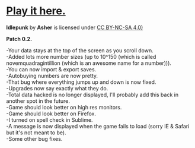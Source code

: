 # [Play it here.](https://idlepunk.github.io/)

**Idlepunk** by **Asher** is licensed under [CC BY-NC-SA 4.0)](https://creativecommons.org/licenses/by-nc-sa/4.0/ )


**Patch 0.2.** 

-Your data stays at the top of the screen as you scroll down.  
-Added lots more number sizes (up to 10^150 (which is called novemquadragintillion (which is an awesome name for a number))).  
-You can now import & export saves.  
-Autobuying numbers are now pretty.  
-That bug where everything jumps up and down is now fixed.  
-Upgrades now say exactly what they do.  
-Total data hacked is no longer displayed, I'll probably add this back in another spot in the future.  
-Game should look better on high res monitors.  
-Game should look better on Firefox.  
-I turned on spell check in Sublime.  
-A message is now displayed when the game fails to load (sorry IE & Safari but it's not meant to be).  
-Some other bug fixes.  
